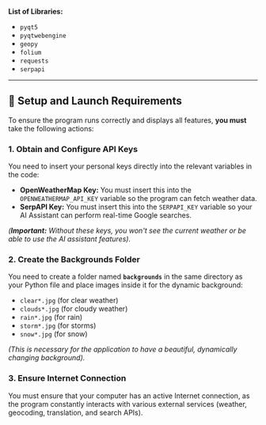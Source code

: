 

**List of Libraries:**

  * `pyqt5`
  * `pyqtwebengine`
  * `geopy`
  * `folium`
  * `requests`
  * `serpapi`

-----

## 🚀 Setup and Launch Requirements

To ensure the program runs correctly and displays all features, **you must** take the following actions:

### 1. Obtain and Configure API Keys

You need to insert your personal keys directly into the relevant variables in the code:

* **OpenWeatherMap Key:** You must insert this into the `OPENWEATHERMAP_API_KEY` variable so the program can fetch weather data.
* **SerpAPI Key:** You must insert this into the `SERPAPI_KEY` variable so your AI Assistant can perform real-time Google searches.

*(**Important:** Without these keys, you won't see the current weather or be able to use the AI assistant features).*

### 2. Create the Backgrounds Folder

You need to create a folder named **`backgrounds`** in the same directory as your Python file and place images inside it for the dynamic background:

* `clear*.jpg` (for clear weather)
* `clouds*.jpg` (for cloudy weather)
* `rain*.jpg` (for rain)
* `storm*.jpg` (for storms)
* `snow*.jpg` (for snow)

*(This is necessary for the application to have a beautiful, dynamically changing background).*

### 3. Ensure Internet Connection

You must ensure that your computer has an active Internet connection, as the program constantly interacts with various external services (weather, geocoding, translation, and search APIs).
